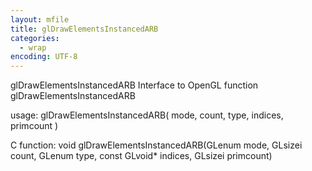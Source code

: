 ```yaml
---
layout: mfile
title: glDrawElementsInstancedARB
categories:
  - wrap
encoding: UTF-8
---
```


glDrawElementsInstancedARB  Interface to OpenGL function glDrawElementsInstancedARB

usage:  glDrawElementsInstancedARB( mode, count, type, indices, primcount )

C function:  void glDrawElementsInstancedARB(GLenum mode, GLsizei count, GLenum type, const GLvoid\* indices, GLsizei primcount)